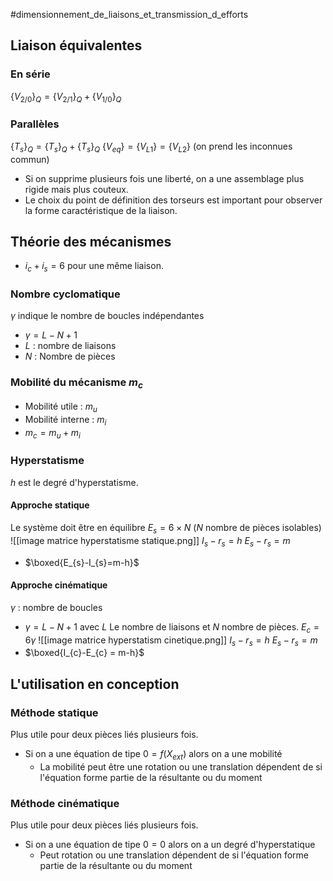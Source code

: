 #dimensionnement_de_liaisons_et_transmission_d_efforts 
## Liaison équivalentes
### En série 
$\big\{ V_{2 / 0} \big\}_{Q} = \big\{ V_{2 / 1} \big\}_{Q} + \big\{ V_{1 / 0} \big\}_{Q}$ 
### Parallèles 
$\big\{ T_{s} \big\}_{Q} = \big\{ T_{s} \big\}_{Q} + \big\{ T_{s} \big\}_{Q}$ 
$\big\{ V_{eq} \big\} = \big\{ V_{L1} \big\} = \big\{ V_{L2} \big\}$  (on prend les inconnues commun)
- Si on supprime plusieurs fois une liberté, on a une assemblage plus rigide mais plus couteux.
- Le choix du point de définition des torseurs est important pour observer la forme caractéristique de la liaison.

## Théorie des mécanismes 
- $i_{c}+i_{s}=6$ pour une même liaison.
### Nombre cyclomatique
$\gamma$ indique le nombre de boucles indépendantes 
- $\gamma = L-N+1$
- $L$ : nombre de liaisons
- $N$ : Nombre de pièces 
### Mobilité du mécanisme $m_{c}$ 
- Mobilité utile : $m_u$ 
- Mobilité interne : $m_{i}$ 
- $m_{c}=m_{u}+m_{i}$ 
### Hyperstatisme
$h$ est le degré d'hyperstatisme.
#### Approche statique 
Le système doit être en équilibre
$E_{s}=6 \times N$      ($N$ nombre de pièces isolables)
![[image matrice hyperstatisme statique.png]]
$I_{s}-r_{s}= h$
$E_{s}- r_{s}=m$
- $\boxed{E_{s}-I_{s}=m-h}$  
#### Approche cinématique 
$\gamma$ : nombre de boucles 
- $\gamma = L-N+1$      avec $L$ Le nombre de liaisons et $N$ nombre de pièces.
$E_{c}=6 \gamma$ 
![[image matrice hyperstatism cinetique.png]]
$I_{s}-r_{s}= h$
$E_{s}- r_{s}=m$
- $\boxed{I_{c}-E_{c} = m-h}$

## L'utilisation en conception
### Méthode statique
Plus utile pour deux pièces liés plusieurs fois. 
- Si on a une équation de tipe $0=f(X_{ext})$ alors on a une mobilité
	- La mobilité peut être une rotation ou une translation dépendent de si l'équation forme partie de la résultante ou du moment
### Méthode cinématique
Plus utile pour deux pièces liés plusieurs fois. 
- Si on a une équation de tipe $0=0$ alors on a un degré d'hyperstatique
	- Peut rotation ou une translation dépendent de si l'équation forme partie de la résultante ou du moment

